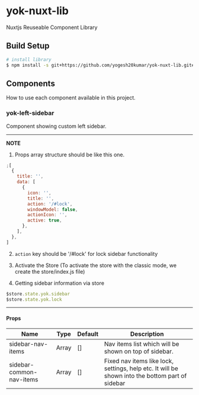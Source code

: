 # yok-nuxt-lib

Nuxtjs Reuseable Component Library

## Build Setup

```bash
# install library
$ npm install -s git+https://github.com/yogesh20kumar/yok-nuxt-lib.git#master
```

## Components

How to use each component available in this project.

### yok-left-sidebar

Component showing custom left sidebar.

---

**NOTE**

1. Props array structure should be like this one.

```javascript
;[
  {
    title: '',
    data: [
      {
        icon: '',
        title: '',
        action: '/#lock',
        windowModel: false,
        actionIcon: '',
        active: true,
      },
    ],
  },
]
```

2. `action` key should be '/#lock' for lock sidebar functionality

3. Activate the Store (To activate the store with the classic mode, we create the store/index.js file)

4. Getting sidebar information via store

```javascript
$store.state.yok.sidebar
$store.state.yok.lock
```

---

#### Props

| Name                     | Type  | Default | Description                                                                                     |
| ------------------------ | ----- | ------- | ----------------------------------------------------------------------------------------------- |
| sidebar-nav-items        | Array | []      | Nav items list which will be shown on top of sidebar.                                           |
| sidebar-common-nav-items | Array | []      | Fixed nav items like lock, settings, help etc. It will be shown into the bottom part of sidebar |

